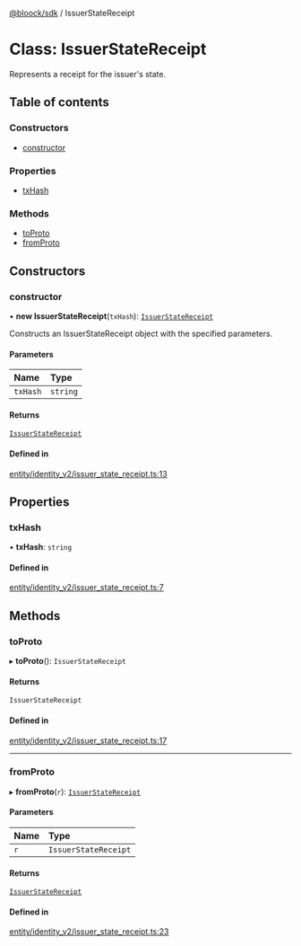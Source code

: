 [@bloock/sdk](../index.md) / IssuerStateReceipt

# Class: IssuerStateReceipt

Represents a receipt for the issuer's state.

## Table of contents

### Constructors

- [constructor](IssuerStateReceipt.md#constructor)

### Properties

- [txHash](IssuerStateReceipt.md#txhash)

### Methods

- [toProto](IssuerStateReceipt.md#toproto)
- [fromProto](IssuerStateReceipt.md#fromproto)

## Constructors

### constructor

• **new IssuerStateReceipt**(`txHash`): [`IssuerStateReceipt`](IssuerStateReceipt.md)

Constructs an IssuerStateReceipt object with the specified parameters.

#### Parameters

| Name | Type |
| :------ | :------ |
| `txHash` | `string` |

#### Returns

[`IssuerStateReceipt`](IssuerStateReceipt.md)

#### Defined in

[entity/identity_v2/issuer_state_receipt.ts:13](https://github.com/bloock/bloock-sdk/blob/587f793/languages/js/src/entity/identity_v2/issuer_state_receipt.ts#L13)

## Properties

### txHash

• **txHash**: `string`

#### Defined in

[entity/identity_v2/issuer_state_receipt.ts:7](https://github.com/bloock/bloock-sdk/blob/587f793/languages/js/src/entity/identity_v2/issuer_state_receipt.ts#L7)

## Methods

### toProto

▸ **toProto**(): `IssuerStateReceipt`

#### Returns

`IssuerStateReceipt`

#### Defined in

[entity/identity_v2/issuer_state_receipt.ts:17](https://github.com/bloock/bloock-sdk/blob/587f793/languages/js/src/entity/identity_v2/issuer_state_receipt.ts#L17)

___

### fromProto

▸ **fromProto**(`r`): [`IssuerStateReceipt`](IssuerStateReceipt.md)

#### Parameters

| Name | Type |
| :------ | :------ |
| `r` | `IssuerStateReceipt` |

#### Returns

[`IssuerStateReceipt`](IssuerStateReceipt.md)

#### Defined in

[entity/identity_v2/issuer_state_receipt.ts:23](https://github.com/bloock/bloock-sdk/blob/587f793/languages/js/src/entity/identity_v2/issuer_state_receipt.ts#L23)
